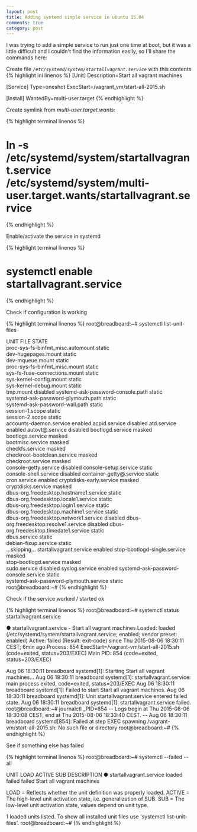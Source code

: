 ```yaml
---
layout: post
title: Adding systemd simple service in ubuntu 15.04
comments: true
category: post
---
```


I was trying to add a simple service to run just one time at boot, but it was a little difficult and I couldn't find the information easily, so I'll share the commands here:


Create file *`/etc/systemd/system/startallvagrant.service`* with this contents
{% highlight ini linenos %}
[Unit]
Description=Start all vagrant machines

[Service]
Type=oneshot
ExecStart=/vagrant_vm/start-all-2015.sh

[Install]
WantedBy=multi-user.target
{% endhighlight %}

Create symlink from *multi-user.target.wants*:

{% highlight terminal linenos %}
# ln -s /etc/systemd/system/startallvagrant.service /etc/systemd/system/multi-user.target.wants/startallvagrant.service
{% endhighlight %}

Enable/activate the service in systemd

{% highlight terminal linenos %}
# systemctl enable startallvagrant.service
{% endhighlight %}

Check if configuration is working

{% highlight terminal linenos %}
root@breadboard:~# systemctl list-unit-files

UNIT FILE                              STATE   
proc-sys-fs-binfmt_misc.automount      static  
dev-hugepages.mount                    static  
dev-mqueue.mount                       static  
proc-sys-fs-binfmt_misc.mount          static  
sys-fs-fuse-connections.mount          static  
sys-kernel-config.mount                static  
sys-kernel-debug.mount                 static  
tmp.mount                              disabled
systemd-ask-password-console.path      static  
systemd-ask-password-plymouth.path     static  
systemd-ask-password-wall.path         static  
session-1.scope                        static  
session-2.scope                        static  
accounts-daemon.service                enabled 
acpid.service                          disabled
atd.service                            enabled 
autovt@.service                        disabled
bootlogd.service                       masked  
bootlogs.service                       masked  
bootmisc.service                       masked  
checkfs.service                        masked  
checkroot-bootclean.service            masked  
checkroot.service                      masked  
console-getty.service                  disabled
console-setup.service                  static  
console-shell.service                  disabled
container-getty@.service               static  
cron.service                           enabled 
cryptdisks-early.service               masked  
cryptdisks.service                     masked  
dbus-org.freedesktop.hostname1.service static  
dbus-org.freedesktop.locale1.service   static  
dbus-org.freedesktop.login1.service    static  
dbus-org.freedesktop.machine1.service  static  
dbus-org.freedesktop.network1.service  disabled
dbus-org.freedesktop.resolve1.service  disabled
dbus-org.freedesktop.timedate1.service static  
dbus.service                           static  
debian-fixup.service                   static  
...skipping...
startallvagrant.service                enabled
stop-bootlogd-single.service           masked  
stop-bootlogd.service                  masked  
sudo.service                           disabled
syslog.service                         enabled 
systemd-ask-password-console.service   static  
systemd-ask-password-plymouth.service  static  
root@breadboard:~# 
{% endhighlight %}

Check if the service worked / started ok

{% highlight terminal linenos %}
root@breadboard:~# systemctl status startallvagrant.service 

● startallvagrant.service - Start all vagrant machines
   Loaded: loaded (/etc/systemd/system/startallvagrant.service; enabled; vendor preset: enabled)
   Active: failed (Result: exit-code) since Thu 2015-08-06 18:30:11 CEST; 6min ago
  Process: 854 ExecStart=/vagrant-vm/start-all-2015.sh (code=exited, status=203/EXEC)
 Main PID: 854 (code=exited, status=203/EXEC)

Aug 06 18:30:11 breadboard systemd[1]: Starting Start all vagrant machines...
Aug 06 18:30:11 breadboard systemd[1]: startallvagrant.service: main process exited, code=exited, status=203/EXEC
Aug 06 18:30:11 breadboard systemd[1]: Failed to start Start all vagrant machines.
Aug 06 18:30:11 breadboard systemd[1]: Unit startallvagrant.service entered failed state.
Aug 06 18:30:11 breadboard systemd[1]: startallvagrant.service failed.
root@breadboard:~# journalctl _PID=854
-- Logs begin at Thu 2015-08-06 18:30:08 CEST, end at Thu 2015-08-06 18:33:40 CEST. --
Aug 06 18:30:11 breadboard systemd[854]: Failed at step EXEC spawning /vagrant-vm/start-all-2015.sh: No such file or directory
root@breadboard:~# 
{% endhighlight %}

See if something else has failed

{% highlight terminal linenos %}
root@breadboard:~# systemctl --failed --all

  UNIT                    LOAD   ACTIVE SUB    DESCRIPTION
● startallvagrant.service loaded failed failed Start all vagrant machines

LOAD   = Reflects whether the unit definition was properly loaded.
ACTIVE = The high-level unit activation state, i.e. generalization of SUB.
SUB    = The low-level unit activation state, values depend on unit type.

1 loaded units listed.
To show all installed unit files use 'systemctl list-unit-files'.
root@breadboard:~# 
{% endhighlight %}